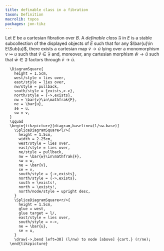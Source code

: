 ```yaml
---
title: definable class in a fibration
taxon: Definition
macrolib: topos
packages: jon-tikz
---
```


Let $E$ be a cartesian fibration over $B$. A *definable class*
$\mathfrak{F}$ in $E$ is a stable subcollection of the displayed objects of $E$
such that for any $\bar{u}\in E\Sub{u}$, there exists a cartesian map $\bar{v}\to \bar{u}$ lying over a monomorphism $v\rightarrowtail u$ such that $\bar{v}\in \mathfrak{F}$ and, moreover, any cartesian morphism $\bar{w}\to\bar{u}$ such that $\bar{w}\in\mathfrak{F}$ factors through $\bar{v}\to\bar{u}$.
```render-latex
  \DiagramSquare{
    height = 1.5cm,
    west/style = lies over,
    east/style = lies over,
    nw/style = pullback,
    south/style = {exists,>->},
    north/style = {->,exists},
    nw = \bar{v}\in\mathfrak{F},
    ne = \bar{u},
    se = u,
    sw = v,
  }
  \qquad
  \begin{tikzpicture}[diagram,baseline=(l/sw.base)]
    \SpliceDiagramSquare<l/>{
      height = 1.5cm,
      width = 2.25cm,
      west/style = lies over,
      east/style = lies over,
      ne/style = pullback,
      nw = \bar{w}\in\mathfrak{F},
      sw = w,
      ne = \bar{v},
      se = v,
      south/style = {->,exists},
      north/style = {->,exists},
      south = \exists!,
      north = \exists!,
      north/node/style = upright desc,
    }
    \SpliceDiagramSquare<r/>{
      height = 1.5cm,
      glue = west,
      glue target = l/,
      east/style = lies over,
      south/style = >->,
      ne = \bar{u},
      se = u,
    }
    \draw[->,bend left=30] (l/nw) to node [above] {cart.} (r/ne);
  \end{tikzpicture}
```
